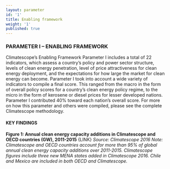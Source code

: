 ```yaml
---
layout: parameter
id: '1'
title: Enabling framework
weight: '1'
published: true
---
```


### PARAMETER I – ENABLING FRAMEWORK

Climatescope’s Enabling Framework Parameter I includes a total of 22 indicators, which assess a country’s policy and power sector structure, levels of clean energy penetration, level of price attractiveness for clean energy deployment, and the expectations for how large the market for clean energy can become. Parameter I took into account a wide variety of indicators to compile a final score. This ranged from the macro in the form of overall policy scores for a country’s clean energy policy regime, to the micro in the form of kerosene or diesel prices for lesser developed nations. Parameter I contributed 40% toward each nation’s overall score. For more on how this parameter and others were compiled, please see the complete Climatescope methodology.

#### KEY FINDINGS

**Figure 1:	Annual clean energy capacity additions in Climatescope and OECD countries (GW), 2011-2015**
{LINK}
_Source: Climatescope 2016 Note: Climatescope and OECD countries account for more than 95% of global annual clean energy capacity additions over 2011-2015. Climatescope figures include three new MENA states added in Climatescope 2016. Chile and Mexico are included in both OECD and Climatescope._


